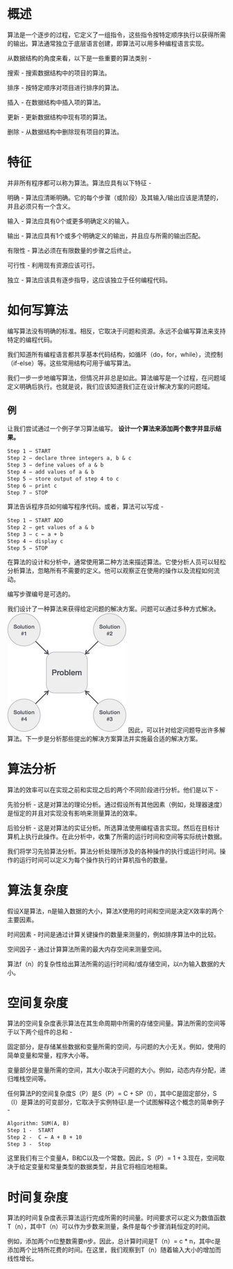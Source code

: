 # 概述
算法是一个逐步的过程，它定义了一组指令，这些指令按特定顺序执行以获得所需的输出。算法通常独立于底层语言创建，即算法可以用多种编程语言实现。

从数据结构的角度来看，以下是一些重要的算法类别 -

搜索 - 搜索数据结构中的项目的算法。

排序 - 按特定顺序对项目进行排序的算法。

插入 - 在数据结构中插入项的算法。

更新 - 更新数据结构中现有项的算法。

删除 - 从数据结构中删除现有项目的算法。

# 特征
并非所有程序都可以称为算法。算法应具有以下特征 -

明确 - 算法应清晰明确。它的每个步骤（或阶段）及其输入/输出应该是清楚的，并且必须只有一个含义。

输入 - 算法应具有0个或更多明确定义的输入。

输出 - 算法应具有1个或多个明确定义的输出，并且应与所需的输出匹配。

有限性 - 算法必须在有限数量的步骤之后终止。

可行性 - 利用现有资源应该可行。

独立 - 算法应该具有逐步指导，这应该独立于任何编程代码。

# 如何写算法
编写算法没有明确的标准。相反，它取决于问题和资源。永远不会编写算法来支持特定的编程代码。

我们知道所有编程语言都共享基本代码结构，如循环（do，for，while），流控制（if-else）等。这些常用结构可用于编写算法。

我们一步一步地编写算法，但情况并非总是如此。算法编写是一个过程，在问题域定义明确后执行。也就是说，我们应该知道我们正在设计解决方案的问题域。

## 例
让我们尝试通过一个例子学习算法编写。
**设计一个算法来添加两个数字并显示结果。**
```
Step 1 − START
Step 2 − declare three integers a, b & c
Step 3 − define values of a & b
Step 4 − add values of a & b
Step 5 − store output of step 4 to c
Step 6 − print c
Step 7 − STOP
```
算法告诉程序员如何编写程序代码。或者，算法可以写成 -
```
Step 1 − START ADD
Step 2 − get values of a & b
Step 3 − c ← a + b
Step 4 − display c
Step 5 − STOP
```
在算法的设计和分析中，通常使用第二种方法来描述算法。它使分析人员可以轻松分析算法，忽略所有不需要的定义。他可以观察正在使用的操作以及流程如何流动。

编写步骤编号是可选的。

我们设计了一种算法来获得给定问题的解决方案。问题可以通过多种方式解决。
![](./image/problem_solutions.jpg)
因此，可以针对给定问题导出许多解算法。下一步是分析那些提出的解决方案算法并实施最合适的解决方案。

# 算法分析
算法的效率可以在实现之前和实现之后的两个不同阶段进行分析。他们是以下 -

先验分析 - 这是对算法的理论分析。通过假设所有其他因素（例如，处理器速度）是恒定的并且对实现没有影响来测量算法的效率。

后验分析 - 这是对算法的实证分析。所选算法使用编程语言实现。然后在目标计算机上执行此操作。在此分析中，收集了所需的运行时间和空间等实际统计数据。

我们将学习先验算法分析。算法分析处理所涉及的各种操作的执行或运行时间。操作的运行时间可以定义为每个操作执行的计算机指令的数量。

# 算法复杂度
假设X是算法，n是输入数据的大小，算法X使用的时间和空间是决定X效率的两个主要因素。

时间因素 - 时间是通过计算关键操作的数量来测量的，例如排序算法中的比较。

空间因子 - 通过计算算法所需的最大内存空间来测量空间。

算法f（n）的复杂性给出算法所需的运行时间和/或存储空间，以n为输入数据的大小。

# 空间复杂度
算法的空间复杂度表示算法在其生命周期中所需的存储空间量。算法所需的空间等于以下两个组件的总和 -

固定部分，是存储某些数据和变量所需的空间，与问题的大小无关。例如，使用的简单变量和常量，程序大小等。

变量部分是变量所需的空间，其大小取决于问题的大小。例如，动态内存分配，递归堆栈空间等。

任何算法P的空间复杂度S（P）是S（P）= C + SP（I），其中C是固定部分，S（I）是算法的可变部分，它取决于实例特征I.是一个试图解释这个概念的简单例子 -
```
Algorithm: SUM(A, B)
Step 1 -  START
Step 2 -  C ← A + B + 10
Step 3 -  Stop
```
这里我们有三个变量A，B和C以及一个常数。因此，S（P）= 1 + 3.现在，空间取决于给定变量和常量类型的数据类型，并且它将相应地相乘。

# 时间复杂度
算法的时间复杂度表示算法运行完成所需的时间量。时间要求可以定义为数值函数T（n），其中T（n）可以作为步数来测量，条件是每个步骤消耗恒定的时间。

例如，添加两个n位整数需要n步。因此，总计算时间是T（n）= c * n，其中c是添加两个比特所花费的时间。在这里，我们观察到T（n）随着输入大小的增加而线性增长。

